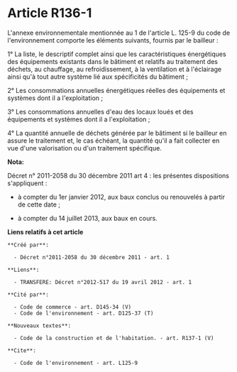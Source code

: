 # Article R136-1

L'annexe environnementale mentionnée au 1 de l'article L. 125-9 du code de l'environnement comporte les éléments suivants,
fournis par le bailleur : 

1° La liste, le descriptif complet ainsi que les caractéristiques énergétiques des équipements existants dans le bâtiment et
relatifs au traitement des déchets, au chauffage, au refroidissement, à la ventilation et à l'éclairage ainsi qu'à tout autre
système lié aux spécificités du bâtiment ; 

2° Les consommations annuelles énergétiques réelles des équipements et systèmes dont il a l'exploitation ; 

3° Les consommations annuelles d'eau des locaux loués et des équipements et systèmes dont il a l'exploitation ; 

4° La quantité annuelle de déchets générée par le bâtiment si le bailleur en assure le traitement et, le cas échéant, la
quantité qu'il a fait collecter en vue d'une valorisation ou d'un traitement spécifique.

**Nota:**

Décret n° 2011-2058 du 30 décembre 2011 art 4 : les présentes  dispositions s'appliquent :

- à compter du 1er janvier 2012, aux baux conclus ou renouvelés à partir de cette date ;

- à compter du 14 juillet 2013, aux baux en cours.

**Liens relatifs à cet article**

	**Créé par**:

	  - Décret n°2011-2058 du 30 décembre 2011 - art. 1

	**Liens**:

	  - TRANSFERE: Décret n°2012-517 du 19 avril 2012 - art. 1

	**Cité par**:

	  - Code de commerce - art. D145-34 (V)
	  - Code de l'environnement - art. D125-37 (T)

	**Nouveaux textes**:

	  - Code de la construction et de l'habitation. - art. R137-1 (V)

	**Cite**:

	  - Code de l'environnement - art. L125-9

